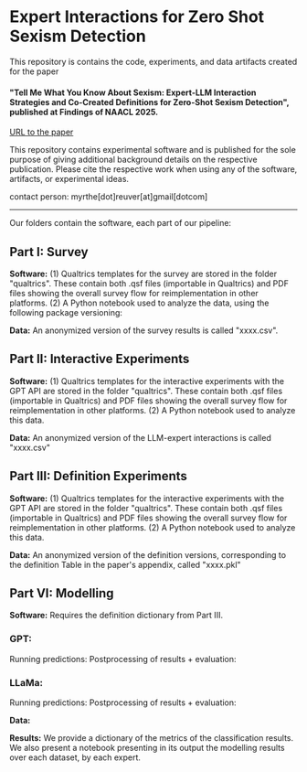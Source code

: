 # Expert Interactions for Zero Shot Sexism Detection

This repository is contains the code, experiments, and data artifacts created for the paper 

#### "Tell Me What You Know About Sexism: Expert-LLM Interaction Strategies and Co-Created Definitions for Zero-Shot Sexism Detection", published at Findings of NAACL 2025.
[URL to the paper]()

This repository contains experimental software and is published for the sole purpose of giving additional background details on the respective publication. Please cite the respective work when using any of the software, artifacts, or experimental ideas. 

contact person: myrthe[dot]reuver[at]gmail[dotcom]


--------
Our folders contain the software, each part of our pipeline: 

## Part I: Survey
**Software:** 
(1) Qualtrics templates for the survey are stored in the folder "qualtrics". These contain both .qsf files (importable in Qualtrics) and PDF files showing the overall survey flow for reimplementation in other platforms.
(2) A Python notebook used to analyze the data, using the following package versioning:

**Data:** 
An anonymized version of the survey results is called "xxxx.csv".

## Part II: Interactive Experiments
**Software:** 
(1) Qualtrics templates for the interactive experiments with the GPT API are stored in the folder "qualtrics". These contain both .qsf files (importable in Qualtrics) and PDF files showing the overall survey flow for reimplementation in other platforms.
(2) A Python notebook used to analyze this data.

**Data:** 
An anonymized version of the LLM-expert interactions is called "xxxx.csv"

## Part III: Definition Experiments
**Software:** 
(1) Qualtrics templates for the interactive experiments with the GPT API are stored in the folder "qualtrics". These contain both .qsf files (importable in Qualtrics) and PDF files showing the overall survey flow for reimplementation in other platforms.
(2) A Python notebook used to analyze this data.

**Data:** 
An anonymized version of the definition versions, corresponding to the definition Table in the paper's appendix, called "xxxx.pkl"

## Part VI: Modelling
**Software:** 
Requires the definition dictionary from Part III. 

### GPT: 
Running predictions:
Postprocessing of results + evaluation:

### LLaMa:
Running predictions:
Postprocessing of results + evaluation:

**Data:** 

**Results:**
We provide a dictionary of the metrics of the classification results. 
We also present a notebook presenting in its output the modelling results over each dataset, by each expert.
